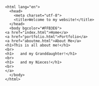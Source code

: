 <!doctype html>
	<html lang="en">
	  <head>
	    <meta charset="utf-8">
	    <title>Welcome to my website!</title>
	  </head>
	  <body bgcolor="#FFB3E6">
    <a href="index.html">Home</a>
    <a href="portfolio.html">Portfolio</a>
    <a href="aboutme.html">About Me</a>
    <h1>This is all about me!</h1>
    <br>
    <h1>   and my Granddaughter!</h1>
    <br>
    <h1>   and my Nieces!</h1>
    <br>
    </a>
	  </body>
	</html>
